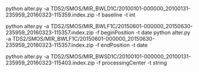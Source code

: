 python alter.py -a TDS2/SMOS/MIR_BWLD1C/20100101-000000_20100131-235959_20160323-115359.index.zip -f baseline -t int

python alter.py -a TDS2/SMOS/MIR_BWLF1C/20150601-000000_20150630-235959_20160323-115357.index.zip -f beginPosition -t date
python alter.py -a TDS2/SMOS/MIR_BWLF1C/20150601-000000_20150630-235959_20160323-115357.index.zip -f endPosition -t date

python alter.py -a TDS2/SMOS/MIR_BWSD1C/20100101-000000_20100131-235959_20160323-115403.index.zip -f processingCenter -t string

